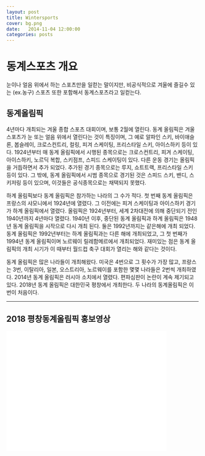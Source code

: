 ```yaml
---
layout: post
title: Wintersports
cover: bg.png
date:   2014-11-04 12:00:00
categories: posts
---
```


#   동계스포츠 개요
눈이나 얼음 위에서 하는 스포츠만을 일컫는 말이지만, 비공식적으로 겨울에 즐길수 있는 (ex.농구) 스포츠 또한 포함해서 동계스포츠라고 일컫는다.

##   동계올림픽

4년마다 개최되는 겨울 종합 스포츠 대회이며, 보통 2월에 열린다. 동계 올림픽은 겨울 스포츠가 눈 또는 얼음 위에서 열린다는 것이 특징이며, 그 예로 알파인 스키, 바이애슬론, 봅슬레이, 크로스컨트리, 컬링, 피겨 스케이팅, 프리스타일 스키, 아이스하키 등이 있다. 1924년부터 매 동계 올림픽에서 시행된 종목으로는 크로스컨트리, 피겨 스케이팅, 아이스하키, 노르딕 복합, 스키점프, 스피드 스케이팅이 있다. 다른 운동 경기는 올림픽을 거듭하면서 추가 되었다. 추가된 경기 종목으로는 루지, 쇼트트랙, 프리스타일 스키 등이 있다. 그 밖에, 동계 올림픽에서 시범 종목으로 경기된 것은 스피드 스키, 밴디, 스키저링 등이 있으며, 이것들은 공식종목으로는 채택되지 못했다.

하계 올림픽보다 동계 올림픽은 참가하는 나라의 그 수가 적다. 첫 번째 동계 올림픽은 프랑스의 샤모니에서 1924년에 열렸다. 그 이전에는 피겨 스케이팅과 아이스하키 경기가 하계 올림픽에서 열렸다. 올림픽은 1924년부터, 세계 2차대전에 의해 중단되기 전인 1940년까지 4년마다 열렸다. 1940년 이후, 중단된 동계 올림픽과 하계 올림픽은 1948년 동계 올림픽을 시작으로 다시 개최 된다. 둘은 1992년까지는 같은해에 개최 되었다. 동계 올림픽은 1992년부터는 하계 올림픽과는 다른 해에 개최되었고, 그 첫 번째가 1994년 동계 올림픽이며 노르웨이 릴레함메르에서 개최되었다. 재미있는 점은 동계 올림픽의 개최 시기가 이 때부터 월드컵 축구 대회가 열리는 해와 같다는 것이다.

동계 올림픽은 많은 나라들이 개최해왔다. 미국은 4번으로 그 횟수가 가장 많고, 프랑스는 3번, 이탈리아, 일본, 오스트리아, 노르웨이를 포함한 몇몇 나라들은 2번씩 개최하였다. 2014년 동계 올림픽은 러시아 소치에서 열렸다. 편파심판이 논란이 계속 제기되고 있다. 2018년 동계 올림픽은 대한민국 평창에서 개최한다. 두 나라의 동계올림픽은 이번이 처음이다.
- - -
## 2018 평창동계올림픽 홍보영상
<iframe width="420" height="315" src="//www.youtube.com/watch?v=FMdNzZ_G0F8&feature=player_detailpage" frameborder="0"

